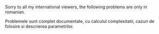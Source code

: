 Sorry to all my international viewers, the following problems are only in romanian.

Problemele sunt complet documentate, cu calculul complexitatii, cazuri de folosire si descrierea parametrilor.